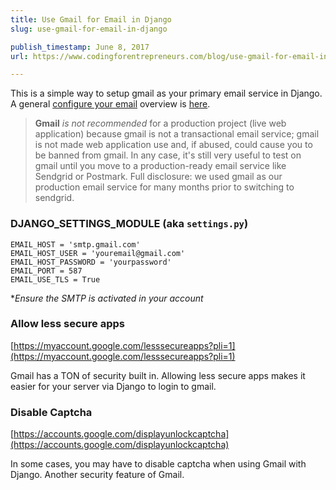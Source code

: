```yaml
---
title: Use Gmail for Email in Django
slug: use-gmail-for-email-in-django

publish_timestamp: June 8, 2017
url: https://www.codingforentrepreneurs.com/blog/use-gmail-for-email-in-django/

---
```


This is a simple way to setup gmail as your primary email service in Django. A general [configure your email](https://www.codingforentrepreneurs.com/blog/configure-email-in-django/) overview is [here](https://www.codingforentrepreneurs.com/blog/configure-email-in-django/).

> **Gmail** *is not recommended* for a production project (live web application) because gmail is not a transactional email service; gmail is not made web application use and, if abused, could cause you to be banned from gmail. In any case, it's still very useful to test on gmail until you move to a production-ready email service like Sendgrid or Postmark. Full disclosure: we used gmail as our production email service for many months prior to switching to sendgrid. 

### DJANGO_SETTINGS_MODULE (aka `settings.py`)
```
EMAIL_HOST = 'smtp.gmail.com'
EMAIL_HOST_USER = 'youremail@gmail.com' 
EMAIL_HOST_PASSWORD = 'yourpassword'
EMAIL_PORT = 587
EMAIL_USE_TLS = True
```
**Ensure the SMTP is activated in your account*

### Allow less secure apps
[https://myaccount.google.com/lesssecureapps?pli=1](https://myaccount.google.com/lesssecureapps?pli=1)

Gmail has a TON of security built in. Allowing less secure apps makes it easier for your server via Django to login to gmail.

### Disable Captcha
[https://accounts.google.com/displayunlockcaptcha](https://accounts.google.com/displayunlockcaptcha)

In some cases, you may have to disable captcha when using Gmail with Django. Another security feature of Gmail.